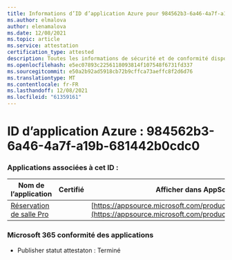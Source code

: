 ```yaml
---
title: Informations d’ID d’application Azure pour 984562b3-6a46-4a7f-a19b-681442b0cdc0
ms.author: elmalova
author: elenamalova
ms.date: 12/08/2021
ms.topic: article
ms.service: attestation
certification_type: attested
description: Toutes les informations de sécurité et de conformité disponibles pour 984562b3-6a46-4a7f-a19b-681442b0cdc0.
ms.openlocfilehash: e5ec07893c2256118093814f107548f6731fd337
ms.sourcegitcommit: e50a2b92ad5918cb72b9cffca73aeffc8f2d6d76
ms.translationtype: MT
ms.contentlocale: fr-FR
ms.lasthandoff: 12/08/2021
ms.locfileid: "61359161"
---
```

# <a name="azure-app-id-984562b3-6a46-4a7f-a19b-681442b0cdc0"></a>ID d’application Azure : 984562b3-6a46-4a7f-a19b-681442b0cdc0


### <a name="apps-associated-with-this-id"></a>Applications associées à cet ID :
| **Nom de l’application** | **Certifié** | **Afficher dans AppSource** |
|--------------|---------------|-----------------------|
| [Réservation de salle Pro](https://docs.microsoft.com/microsoft-365-app-certification/forward/WA200003337) |  | [https://appsource.microsoft.com/product/office/WA200003337](https://appsource.microsoft.com/product/office/WA200003337) |

### <a name="microsoft-365-app-compliance-status"></a>Microsoft 365 conformité des applications
- Publisher statut attestaton : Terminé
